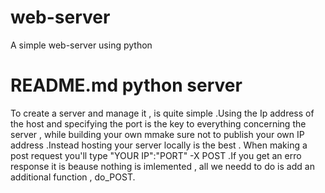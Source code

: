 # web-server
A simple web-server using python

# README.md python server 
To create a server and manage it , is quite simple .Using the Ip address of the host and specifying the port is the key to everything concerning 
the server , while building your own mmake sure not to publish your own IP address .Instead hosting your server locally is the best . When making a post request you'll type
"YOUR IP":"PORT" -X POST .If you get an erro response it is beause nothing is imlemented , all we needd to do is add an additional function , do_POST.
